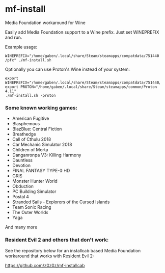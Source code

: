 # mf-install
Media Foundation workaround for Wine

Easily add Media Foundation support to a Wine prefix. Just set WINEPREFIX and run.

Example usage:

`WINEPREFIX="/home/gaben/.local/share/Steam/steamapps/compatdata/751440/pfx" ./mf-install.sh`

Optionally you can use Proton's Wine instead of your system:

```
export WINEPREFIX="/home/gaben/.local/share/Steam/steamapps/compatdata/751440/pfx"
export PROTON="/home/gaben/.local/share/Steam/steamapps/common/Proton 4.11"
./mf-install.sh -proton
```

### Some known working games:

- American Fugitive
- Blasphemous
- BlazBlue: Central Fiction
- Breathedge
- Call of Cthulu 2018
- Car Mechanic Simulator 2018
- Children of Morta
- Danganronpa V3: Killing Harmony
- Dauntless
- Devotion
- FINAL FANTASY TYPE-0 HD
- GRIS
- Monster Hunter World
- Obduction
- PC Building Simulator
- Postal 4
- Stranded Sails - Explorers of the Cursed Islands
- Team Sonic Racing
- The Outer Worlds
- Yaga

And many more

### Resident Evil 2 and others that don't work:
See the repository below for an installcab based Media Foundation workaround that works with Resident Evil 2:

https://github.com/z0z0z/mf-installcab
